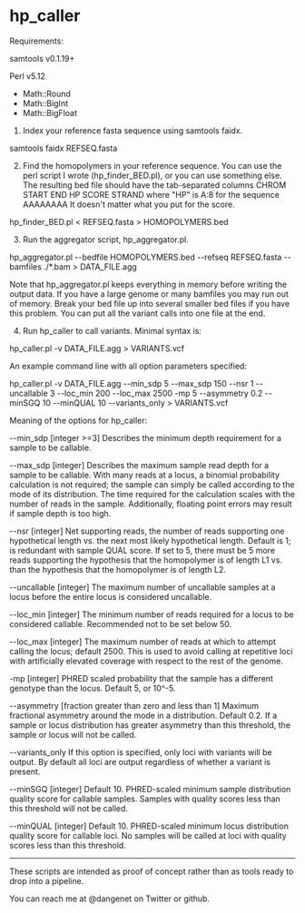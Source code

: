 # hp_caller

Requirements:

samtools v0.1.19+

Perl v5.12
- Math::Round
- Math::BigInt
- Math::BigFloat

1) Index your reference fasta sequence using samtools faidx. 

samtools faidx REFSEQ.fasta 

2) Find the homopolymers in your reference sequence. You can use the perl script I wrote (hp_finder_BED.pl), or you can use something else. The resulting bed file should have the tab-separated columns CHROM START END HP SCORE STRAND where "HP" is A:8 for the sequence AAAAAAAA It doesn't matter what you put for the score.

hp_finder_BED.pl < REFSEQ.fasta > HOMOPOLYMERS.bed 

3) Run the aggregator script, hp_aggregator.pl. 

hp_aggregator.pl --bedfile HOMOPOLYMERS.bed --refseq REFSEQ.fasta --bamfiles ./*.bam > DATA_FILE.agg

Note that hp_aggregator.pl keeps everything in memory before writing the output data. If you have a large genome or many bamfiles you may run out of memory. Break your bed file up into several smaller bed files if you have this problem. You can put all the variant calls into one file at the end.  

4) Run hp_caller to call variants. Minimal syntax is:

hp_caller.pl -v DATA_FILE.agg > VARIANTS.vcf 

An example command line with all option parameters specified: 

hp_caller.pl -v DATA_FILE.agg --min_sdp 5 --max_sdp 150 --nsr 1 --uncallable 3 --loc_min 200 --loc_max 2500 -mp 5 --asymmetry 0.2 --minSGQ 10 --minQUAL 10 --variants_only > VARIANTS.vcf

Meaning of the options for hp_caller:

--min_sdp [integer >=3]
	Describes the minimum depth requirement for a sample to be callable.

--max_sdp [integer] 
	Describes the maximum sample read depth for a sample to be callable. With many reads at a locus, a binomial probability calculation is not required; the sample can simply be called according to the mode of its distribution. The time required for the calculation scales with the number of reads in the sample. Additionally, floating point errors may result if sample depth is too high. 

--nsr [integer]
	Net supporting reads, the number of reads supporting one hypothetical length vs. the next most likely hypothetical length. Default is 1; is redundant with sample QUAL score. If set to 5, there must be 5 more reads supporting the hypothesis that the homopolymer is of length L1 vs. than 
the hypothesis that the homopolymer is of length L2. 

--uncallable [integer]
	The maximum number of uncallable samples at a locus before the entire locus is considered uncallable. 

--loc_min [integer]
	The minimum number of reads required for a locus to be considered callable. Recommended not to be set below 50. 

--loc_max [integer] 
	The maximum number of reads at which to attempt calling the locus; default 2500. This is used to avoid calling at repetitive loci with artificially elevated coverage with respect to the rest of the genome. 

-mp [integer]
	PHRED scaled probability that the sample has a different genotype than the locus. Default 5, or 10^-5. 

--asymmetry [fraction greater than zero and less than 1]
	Maximum fractional asymmetry around the mode in a distribution. Default 0.2. If a sample or locus distribution has greater asymmetry than this threshold, the sample or locus will not be called.

--variants_only
	If this option is specified, only loci with variants will be output. By default all loci are  output regardless of whether a variant is present. 

--minSGQ [integer]
	Default 10. PHRED-scaled minimum sample distribution quality score for callable samples. Samples with quality scores less than this threshold will not be called.

--minQUAL [integer]
	Default 10. PHRED-scaled minimum locus distribution quality score for callable loci. No samples will be called at loci with quality scores less than this threshold. 

************
These scripts are intended as proof of concept rather than as tools ready to drop into a pipeline. 


You can reach me at @dangenet on Twitter or github. 


